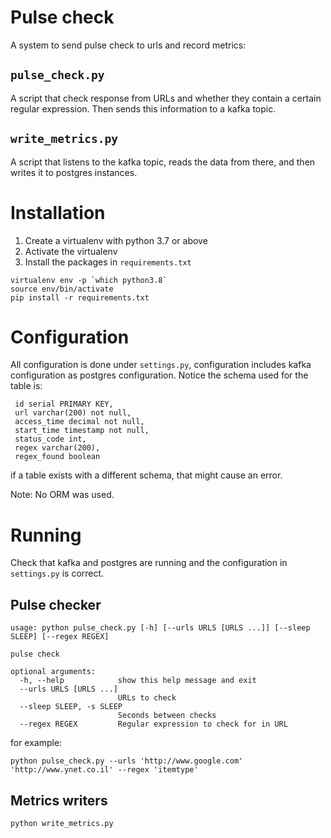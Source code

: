 Pulse check
===========

A system to send pulse check to urls and record metrics:

## `pulse_check.py`
A script that check response from URLs and whether they contain a certain regular expression. 
Then sends this information to a kafka topic.

## `write_metrics.py`
A script that listens to the kafka topic, reads the data from there, and then writes it to postgres
instances.

# Installation
1. Create a virtualenv with python 3.7 or above
2. Activate the virtualenv
3. Install the packages in `requirements.txt`
```
virtualenv env -p `which python3.8`
source env/bin/activate
pip install -r requirements.txt
``` 

# Configuration
All configuration is done under `settings.py`, configuration includes kafka configuration as postgres configuration.
Notice the schema used for the table is:
```
 id serial PRIMARY KEY,
 url varchar(200) not null,
 access_time decimal not null,
 start_time timestamp not null,
 status_code int,
 regex varchar(200),
 regex_found boolean
```
if a table exists with a different schema, that might cause an error.

Note: No ORM was used.

# Running

Check that kafka and postgres are running and the configuration in `settings.py` is correct. 

## Pulse checker
```
usage: python pulse_check.py [-h] [--urls URLS [URLS ...]] [--sleep SLEEP] [--regex REGEX]

pulse check

optional arguments:
  -h, --help            show this help message and exit
  --urls URLS [URLS ...]
                        URLs to check
  --sleep SLEEP, -s SLEEP
                        Seconds between checks
  --regex REGEX         Regular expression to check for in URL
```

for example:
```
python pulse_check.py --urls 'http://www.google.com' 'http://www.ynet.co.il' --regex 'itemtype'
```

## Metrics writers
```
python write_metrics.py
```
